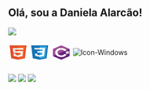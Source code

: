## Olá, sou a Daniela Alarcão!


  <a href="https://github.com/danialarcao">
  <img height="180em" src="https://github-readme-stats.vercel.app/api?username=danialarcao&show_icons=true&theme=synthwave&include_all_commits=true&count_private=true"/>
  <link rel="stylesheet" href="https://cdn.jsdelivr.net/gh/devicons/devicon@v2.15.1/devicon.min.css">
 <a href="https://tenor.com/view/cyrentec-sci-fi-owl-white-faced-scops-owl-anthro-gif-25279321"></a>

<div style="display: inline_block"><br>
  <img align="center" alt="Icon-HTML" height="30" width="40" src="https://raw.githubusercontent.com/devicons/devicon/master/icons/html5/html5-original.svg">
  <img align="center" alt="Icon-CSS" height="30" width="40" src="https://raw.githubusercontent.com/devicons/devicon/master/icons/css3/css3-original.svg">
  <img align="center" alt="Icon-Csharp" height="30" width="40" src="https://raw.githubusercontent.com/devicons/devicon/master/icons/csharp/csharp-original.svg">
  <img align="center" alt="Icon-Windows" height="30" width="40" src="https://cdn.jsdelivr.net/gh/devicons/devicon/icons/windows8/windows8-original.svg"> 
</div>
  
  ##
  
  <div> 
 <a href="https://www.linkedin.com/in/daniela-oliveira-alarcão-53a199252" target="_blank"><img src="https://img.shields.io/badge/-LinkedIn-%230077B5?style=for-the-badge&logo=linkedin&logoColor=white" target="_blank"></a> 
  <a href = "mailto:danielaalarcao21@gmail.com"><img src="https://img.shields.io/badge/Gmail-D14836?style=for-the-badge&logo=gmail&logoColor=white"></a>
  <a href="https://instagram.com/daniela_alarcao" target="_blank"><img src="https://img.shields.io/badge/-Instagram-%23E4405F?style=for-the-badge&logo=instagram&logoColor=white" target="_blank"></a>
</div>
